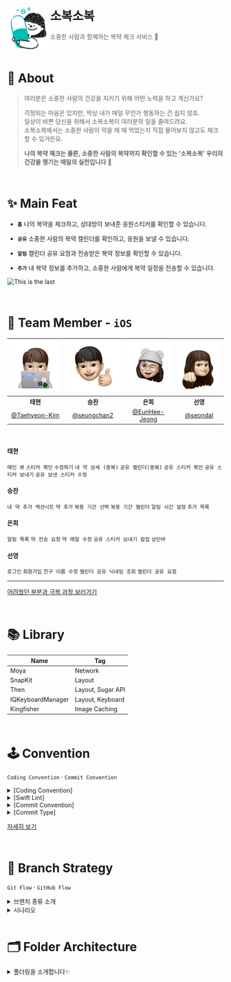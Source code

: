 # 소복소복<img src="./Asset/sobok-logo.png" align=left width=100>

> 소중한 사람과 함께하는 복약 체크 서비스 💊

<br />

# 💭 About

> 여러분은 소중한 사람의 건강을 지키기 위해 어떤 노력을 하고 계신가요?  
> 
> 걱정되는 마음은 있지만, 막상 내가 매일 무언가 행동하는 건 쉽지 않죠.  
> 일상이 바쁜 당신을 위해서 소복소복이 여러분의 일을 줄여드려요.  
> 소복소복에서는 소중한 사람이 약을 제 때 먹었는지 직접 물어보지 않고도 체크할 수 있거든요.  
> 
> **나의 복약 체크는 물론, 소중한 사람의 복약까지 확인할 수 있는 ‘소복소복’**
> **우리의 건강을 챙기는 매일의 실천입니다** 🙂

<br />

# ✨ Main Feat

- **`홈`** 
나의 복약을 체크하고, 상대방이 보내준 응원스티커를 확인할 수 있습니다.

- **`공유`** 
소중한 사람의 복약 캘린더를 확인하고, 응원을 보낼 수 있습니다.

- **`알림`**
캘린더 공유 요청과 전송받은 복약 정보를 확인할 수 있습니다.

- **`추가`** 
내 복약 정보를 추가하고, 소중한 사람에게 복약 일정을 전송할 수 있습니다.

![This is the last](https://user-images.githubusercontent.com/75469131/150535885-e6c38a60-19b0-4957-8919-2c78074cdb50.png)

<br />

# 🍎 Team Member - `iOS`

|<img src="./Asset/태현.png" width=200>|<img src="./Asset/승찬.png" width=200>|<img src="./Asset/은희.png" width=200>|<img src="./Asset/선영.png" width=200>|
|:--:|:--:|:--:|:--:|
|**태현**|**승찬**|**은희**|**선영**|
|[@Taehyeon-Kim](https://github.com/Taehyeon-Kim)|[@seungchan2](https://github.com/seungchan2)|[@EunHee-Jeong](https://github.com/EunHee-Jeong)|[@seondal](https://github.com/seondal)|

<br />

#### 태현
`메인 뷰` `스티커 확인` `수정하기` `내 약 상세 (중복)` `공유 캘린더(중복)` `공유 스티커 확인` `공유 스티커 보내기` `공유 보낸 스티커 수정`

#### 승찬
`내 약 추가 액션시트` `약 추가` `복용 기간 선택` `복용 기간 캘린더` `알림 시간 설정` `추가 목록`

#### 은희
`알림 목록` `약 전송 요청` `약 매일 수정` `공유 스티커 보내기 팝업` `상단바`

#### 선영
`로그인` `회원가입` `친구 이름 수정` `캘린더 공유 닉네임 조회` `캘린더 공유 요청`

---

[어려웠던 부분과 극복 과정 보러가기](https://baejiann120.notion.site/Overcome-5e7c95d4783e468fa848b5e26b1473d7)

<br />

# 📚 Library

| Name | Tag |
| --- | --- |
| Moya | Network |
| SnapKit | Layout |
| Then | Layout, Sugar API     |
| IQKeyboardManager | Layout, Keyboard |
| Kingfisher | Image Caching | 

<br />

# 🕹 Convention

`Coding Convention` · `Commit Convention`

<details markdown="1">
<summary>[Coding Convention]</summary>

### 📍 MARK 주석

```
// MARK: - Properties
// MARK: - @IBOutlet Properties
// MARK: - @IBAction Properties
// MARK: - View Life Cycle viewDidLoad(), viewWillAppear(_:) …
// MARK: - Functions
// MARK: - Extensions
// MARK: - UITableViewDataSource
// MARK: - UITableViewDelegate 프로토콜들 Extension 으로 빼기
```
---

### 📍 함수 네이밍

**`서버통신`**

서비스함수명 + WithAPI

**`IBAction`**

동사원형 + 목적어
ex) touchBackButton

**`뷰 전환`**

pop, push, present, dismiss
동사 + To + 목적지 뷰 (다음에 보일 뷰)
( dismiss는 dismiss + 현재 뷰 )

**`데이터 다루기`**
- 데이터 파싱 - parse + 모델 + 결과물   
    parseDiaryUserID    
    sort소확행
    
**`초기세팅`**
- init + 목적어
ex) initPickerView

**`hidden unhidden`**
- show + 목적어
- hide + 목적어

**`뷰 UI 관련`**
- 동사원형 + 목적어

**`애니메이션`**
- 동사원형 + 목적어 + WithAnimation
- showButtonsWithAnimation

**`register`**
- register + 목적어
- registerXib

**`권한 위임`**
- setDelegation()
- assignDelegation()

**`subview로 붙이기`**
- attatch

**`프로토콜`**
- 뷰 이름 + View + Protocol

---

### 📍 파일명 네이밍

**@IBOutlet Properties - 프로퍼티 종류 뒤에 다 쓰기 (줄임말 X)**

ex) emailTextField(O) emailTF(X)  
      loginButton(O)

**뷰 컨트롤러 파일 만들 때 뒤에 ViewController 다 쓰기 (VC (X))**

파일명 첫 글자는 대문자  
Enum 등은 첫 글자 대문자  
변수 첫 글자는 소문자
</details>


<details markdown="2">
<summary>[Swift Lint]</summary>

```
disabled_rules:
- line_length
- trailing_whitespace
- orphaned_doc_comment
- nesting
- function_body_length

opt_in_rules:
- anyobject_protocol
- let_var_whitespace

included:

excluded:
- SobokSobok/Application # AppDelegate, SceneDelegate 파일 무시
- SobokSobok/Common/NameSpace

identifier_name:
  excluded:
    - id

force_cast:
    warning              # 강제 캐스팅은 error에서 warning으로 변경

```
</details>

<details markdown="3">
<summary>[Commit Convention]</summary>

```
💊 [소복소복 Commit Message Template]
✅ [커밋 타입] 내용 (#이슈번호) 형식으로 작성
✅ ex. [Feat] 로그인 뷰 구현 (#1)
✅ 제목(title)을 아랫줄에 작성
✅ 최대 50글자, 제목 끝에 마침표 금지, 무엇을 했는지 명확하게 작성

########################
# ✅ 본문(body)을 아랫줄에 작성

########################
# ✅ 꼬릿말(footer)을 아랫줄에 작성

########################
```
</details>
 
<details markdown="3">
<summary>[Commit Type]</summary>

  > 🚨 총 9개의 커밋 타입으로 구분한다.
  
```  
[Docs]   문서 작성 및 수정 작업(README 등)
[Add]    기능이 아닌 것 생성 및 추가 작업(파일·익스텐션·프로토콜 등)
[Feat]   새로운 기능 추가 작업
[Style]  UI 관련 작업(UI 컴포넌트, Xib 파일, 컬러·폰트 작업 등)
[Fix]    에러 및 버그 수정, 기능에 대한 수정 작업
[Edit]   Fix가 아닌 모든 수정 작업(주석, 파일 및 폴더 위치, 코드 스타일 등)
[Del]    파일, 에셋 등 삭제 작업
[Set]    세팅 관련 작업
[Test]   테스트 관련 작업
```  
</details>

[자세히 보기](https://baejiann120.notion.site/Convention-334f61e9e0a94f02abf4b4ebc979bbf3)
 

<br />

# 🐾 Branch Strategy

`Git Flow` · `GitHub Flow`

<details markdown="1">
<summary>브랜치 종류 소개</summary>

`develop` - default 
- protected → 승인 받아야만 merge 가능

`feature`
- feature/#이슈번호
- feature/#1

</details>

<details markdown="1">
<summary>시나리오</summary>

> 1️⃣ **Issue**
> 1. 이슈생성

> 2️⃣ **Branch**
> - ex. feature/#16

> 3️⃣ **Pull request**
> 1. reviewer → 4명
> 2. 4명 중 2명이 승인(approve)을 해야 merge 가능

> 4️⃣ **Code Review**
> 1. 수정 요청
> 2. 대상자(작업자)가 수정을 하고 다시 커밋을 날림
> 3. 수정 반영하고 답글로 커밋로그 남기기
>    - 수정사항은 커밋번호로 남기기

> 5️⃣ **merge**
> 1. 팀원 호출
> 2. 간단한 리뷰, 피드백, 회의 마친 후
> 3. 다 같이 보는 자리에서 합칠 수 있도록 하기

</details>

<br />

# 🗂 Folder Architecture

<details markdown="1">
<summary>폴더링을 소개합니다✨</summary>

- 🗂 Application (Application Layer에 해당하는 그룹)

    - AppDelegate.swift
    - SceneDelegate.swift
- 🗂 Common
    - 🗂 DesignSystem (ex. `Component`, `FontConverter`, `etc.`)
    - 🗂 NameSpace (ex. `Font`, `Color`, `Image`, `Xib`, `Text`, `etc.`)
    - 🗂 Extension (EasyKit에 없고 프로젝트 내에서 필요한 Extension)
    - 🗂 Protocol
- 🗂 Data
    - 🗂 Mock (Mock, Stub용으로 사용할 json 파일)
    - 🗂 Model (일반 Model)
    - 🗂 DTO (네트워크 통신용 Model)
- 🗂 Presentation
    - 🗂 Common (공통 VC)
    
        - BaseViewController
        - Navigation
        - TabBarController
    - 🗂 Splash (뷰)
    
        - SplashViewController.xib
        - SplashViewController.swift
        - 🗂 ViewModel
        - 🗂 Cell
        - 🗂 View
    - SignIn
    - SignUp
    - ...
- 🗂 Resource
    - Launch.storyboard
    - 🗂 Gif (Lottie용이 있다면 gif 파일 그룹)
    - 🗂 Font (font 파일 그룹)
    - 🗂 Assets.xcassets (`AppIcon`)
    
        - AppIcon
    - 🗂 Color.xcassets (`컬러값`)
    - 🗂 Image.xcassets (`이미지`, `아이콘`)
    
        - 에셋 추가
- 🗂 Service
    - 🗂 Network (`json 폼 회의`)
    
        - BaseRequest
        - BaseResponse
    - 🗂 Parser (Converter)
    
        - MockParser.swift
    - 🗂 Result (네트워크 통신 결과)
    
        - NetworkResult
- 🗂 Support(s)
    - 🗂 Script (스크립트 )
    - Info.plist

</details>
